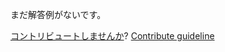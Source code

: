 
まだ解答例がないです。

[コントリビュートしませんか](https://github.com/BFEdev/BFE.dev-solutions/blob/main/typescript/implement-tupletostring-t_ja.md)?  [Contribute guideline](https://github.com/BFEdev/BFE.dev-solutions#how-to-contribute)
